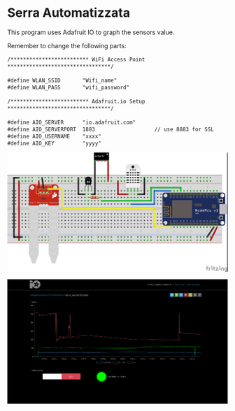 # Serra Automatizzata


This program uses Adafruit IO to graph the sensors value.  

Remember to change the following parts:  
```
/************************* WiFi Access Point *********************************/

#define WLAN_SSID       "Wifi_name"
#define WLAN_PASS       "wifi_password"

/************************* Adafruit.io Setup *********************************/

#define AIO_SERVER      "io.adafruit.com"
#define AIO_SERVERPORT  1883                   // use 8883 for SSL
#define AIO_USERNAME    "xxxx"
#define AIO_KEY         "yyyy"
```

![schematic](schematic_bb.jpg)  

![adafruit_screenshot_dashboard](Screenshot-20190628164440-1667x944.png)
